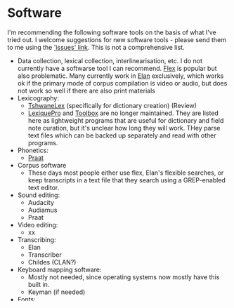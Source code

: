 # Software


I'm recommending the following software tools on the basis of what I've tried out. I welcome suggestions for new software tools - please send them to me using the ['issues' link](https://github.com/chirila/lingfieldwork/issues). This is not a comprehensive list.

* Data collection, lexical collection, interlinearisation, etc. I do not currently have a softwarse tool I can recommend. [Flex](https://software.sil.org/fieldworks/download/) is popular but also problematic. Many currently work in [Elan](https://archive.mpi.nl/tla/elan) exclusively, which works ok if the primary mode of corpus compilation is video or audio, but does not work so well if there are also print materials
* Lexicography: 
    - [TshwaneLex](http://tshwanedje.com/tshwanelex/) (specifically for dictionary creation) (Review) 
    - [LexiquePro](http://lexiquepro.com/) and [Toolbox](https://software.sil.org/toolbox/) are no longer maintained. They are listed here as lightweight programs that are useful for dictionary and field note curation, but it's unclear how long they will work. THey parse text files which can be backed up separately and read with other programs.
* Phonetics: 
    - [Praat](https://www.praat.org)
* Corpus software 
    - These days most people either use flex, Elan's flexible searches, or keep transcripts in a text file that they search using a GREP-enabled text editor.
* Sound editing: 
    - Audacity 
    - Audiamus
    - Praat
* Video editing:
    - xx
* Transcribing: 
    - Elan
    - Transcriber
    - Childes (CLAN?)
* Keyboard mapping software: 
    - Mostly not needed, since operating systems now mostly have this built in.
    - Keyman (if needed)
* Fonts:
    - Mostly not needed, since Unicode covers IPA and other 
    - IPA (Gentium, Charis, Doulos)
* Other software links:
    - UCL Speech prompt and record system software
    - Geoff Morrison's Acoustic Recording Software page
    - Praat scripts archive



 There are also online tools, such as [Arbil](https://pure.mpg.de/rest/items/item_2021826_7/component/file_2056578/content) and [lameta](https://www.lameta.org/home), which are a better choice for a full project.
